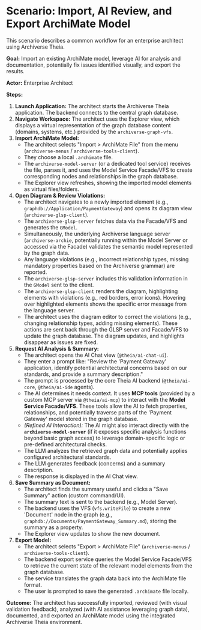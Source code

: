 # Scenario: Import, AI Review, and Export ArchiMate Model

This scenario describes a common workflow for an enterprise architect using Archiverse Theia.

**Goal:** Import an existing ArchiMate model, leverage AI for analysis and documentation, potentially fix issues identified visually, and export the results.

**Actor:** Enterprise Architect

**Steps:**

1.  **Launch Application:** The architect starts the Archiverse Theia application. The backend connects to the central graph database.
2.  **Navigate Workspace:** The architect uses the Explorer view, which displays a virtual representation of the graph database content (domains, systems, etc.) provided by the `archiverse-graph-vfs`.
3.  **Import ArchiMate Model:**
    *   The architect selects "Import > ArchiMate File" from the menu (`archiverse-menus` / `archiverse-tools-client`).
    *   They choose a local `.archimate` file.
    *   The `archiverse-model-server` (or a dedicated tool service) receives the file, parses it, and uses the Model Service Facade/VFS to create corresponding nodes and relationships in the graph database.
    *   The Explorer view refreshes, showing the imported model elements as virtual files/folders.
4.  **Open Diagram & Review Violations:**
    *   The architect navigates to a newly imported element (e.g., `graphdb://Application/PaymentGateway`) and opens its diagram view (`archiverse-glsp-client`).
    *   The `archiverse-glsp-server` fetches data via the Facade/VFS and generates the `GModel`.
    *   Simultaneously, the underlying Archiverse language server (`archiverse-archie`, potentially running within the Model Server or accessed via the Facade) validates the semantic model represented by the graph data.
    *   Any language violations (e.g., incorrect relationship types, missing mandatory properties based on the Archiverse grammar) are reported.
    *   The `archiverse-glsp-server` includes this validation information in the `GModel` sent to the client.
    *   The `archiverse-glsp-client` renders the diagram, highlighting elements with violations (e.g., red borders, error icons). Hovering over highlighted elements shows the specific error message from the language server.
    *   The architect uses the diagram editor to correct the violations (e.g., changing relationship types, adding missing elements). These actions are sent back through the GLSP server and Facade/VFS to update the graph database. The diagram updates, and highlights disappear as issues are fixed.
5.  **Request AI Analysis & Summary:**
    *   The architect opens the AI Chat view (`@theia/ai-chat-ui`).
    *   They enter a prompt like: "Review the 'Payment Gateway' application, identify potential architectural concerns based on our standards, and provide a summary description."
    *   The prompt is processed by the core Theia AI backend (`@theia/ai-core`, `@theia/ai-ide` agents).
    *   The AI determines it needs context. It uses **MCP tools** (provided by a custom MCP server via `@theia/ai-mcp`) to interact with the **Model Service Facade/VFS**. These tools allow the AI to fetch properties, relationships, and potentially traverse parts of the 'Payment Gateway' model stored in the graph database.
    *   *(Refined AI Interaction):* The AI might also interact directly with the **`archiverse-model-server`** (if it exposes specific analysis functions beyond basic graph access) to leverage domain-specific logic or pre-defined architectural checks.
    *   The LLM analyzes the retrieved graph data and potentially applies configured architectural standards.
    *   The LLM generates feedback (concerns) and a summary description.
    *   The response is displayed in the AI Chat view.
6.  **Save Summary as Document:**
    *   The architect finds the summary useful and clicks a "Save Summary" action (custom command/UI).
    *   The summary text is sent to the backend (e.g., Model Server).
    *   The backend uses the VFS (`vfs.writeFile`) to create a new 'Document' node in the graph (e.g., `graphdb://Documents/PaymentGateway_Summary.md`), storing the summary as a property.
    *   The Explorer view updates to show the new document.
7.  **Export Model:**
    *   The architect selects "Export > ArchiMate File" (`archiverse-menus` / `archiverse-tools-client`).
    *   The backend export service queries the Model Service Facade/VFS to retrieve the current state of the relevant model elements from the graph database.
    *   The service translates the graph data back into the ArchiMate file format.
    *   The user is prompted to save the generated `.archimate` file locally.

**Outcome:** The architect has successfully imported, reviewed (with visual validation feedback), analyzed (with AI assistance leveraging graph data), documented, and exported an ArchiMate model using the integrated Archiverse Theia environment.
